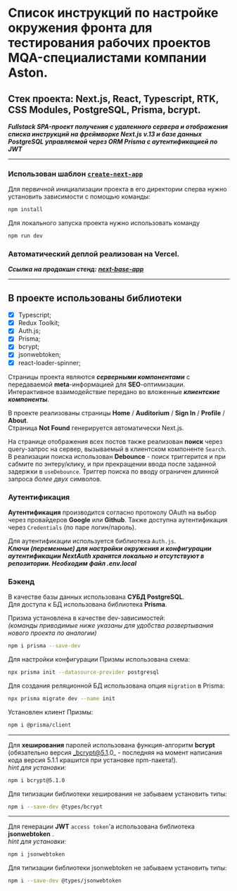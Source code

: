 # Список инструкций по настройке окружения фронта для тестирования рабочих проектов MQA-специалистами компании Aston.

## Стек проекта: Next.js, React, Typescript, RTK, CSS Modules, PostgreSQL, Prisma, bcrypt.

**_Fullstack SPA-проект получения с удаленного сервера и отображения списка инструкций на фреймворке Next.js v.13 и базе данных PostgreSQL управляемой через ORM Prisma с аутентификацией по JWT_**

---

### Использован шаблон [`create-next-app`](https://github.com/vercel/next.js/tree/canary/packages/create-next-app)

Для первичной инициализации проекта в его директории сперва нужно установить зависимости с помощью команды:

```sh
npm install
```

Для локального запуска проекта нужно использовать команду

```sh
npm run dev
```

### Автоматический деплой реализован на Vercel.

**_Ссылка на продакшн стенд: [next-base-app](https://next-base-app-wine.vercel.app/)_**

---

## В проекте использованы библиотеки

- [x] Typescript;
- [x] Redux Toolkit;
- [x] Auth.js;
- [x] Prisma;
- [x] bcrypt;
- [x] jsonwebtoken;
- [x] react-loader-spinner;

Страницы проекта являются _**серверными компонентами**_ с передаваемой **meta**-информацией для **SEO**-оптимизации.  
Интерактивное взаимодействие передано во вложенные _**клиентские компоненты**_.

В проекте реализованы страницы **Home** / **Auditorium** / **Sign In** / **Profile** / **About**.  
Страница **Not Found** генерируется автоматически Next.js.

На странице отображения всех постов также реализован **поиск** через query-запрос на сервер, вызываемый в клиентском компоненте `Search`. В реализации поиска использован **Debounce** - поиск триггерится и при сабмите по энтеру/клику, и при прекращении ввода после заданной задержки в `useDebounce`.
Триггер поиска по вводу ограничен длинной запроса _более двух_ символов.

### Аутентификация

**Аутентификация** производится согласно протоколу OAuth на выбор через провайдеров **Google** или **Github**. Также доступна аутентификация через `Credentials` (по паре логин/пароль).

Для аутентификации используется библиотека `Auth.js`.  
**_Ключи (переменные) для настройки окружения и конфигурации аутентификации NextAuth хранятся локально и отсутствуют в репозитории. Необходим файл .env.local_**

### Бэкенд

В качестве базы данных использована **СУБД PostgreSQL**.  
Для доступа к БД использована библиотека **Prisma**.

Призма установлена в качестве dev-зависимостей:  
_(команды приводимые ниже указаны для удобства развертывания нового проекта по аналогии)_

```sh
npm i prisma --save-dev
```

Для настройки конфигурации Призмы использована схема:

```sh
npx prisma init --datasource-provider postgresql
```

Для создания реляционной БД использована опция `migration` в Prisma:

```sh
npx prisma migrate dev --name init
```

Установлен клиент Призмы:

```sh
npm i @prisma/client
```

---

Для **хеширования** паролей использована функция-алгоритм **bcrypt** (обязательно версия _bcrypt@5.1.0_ - последняя на момент написания кода версия 5.1.1 крашится при установке npm-пакета!).  
_hint для установки:_

```sh
npm i bcrypt@5.1.0
```

Для типизации библиотеки хеширования не забываем установить типы:

```sh
npm i --save-dev @types/bcrypt
```

---

Для генерации **JWT** `access token`'а использована библиотека **jsonwebtoken** .  
_hint для установки:_

```sh
npm i jsonwebtoken
```

Для типизации библиотеки jsonwebtoken не забываем установить типы:

```sh
npm i --save-dev @types/jsonwebtoken
```
